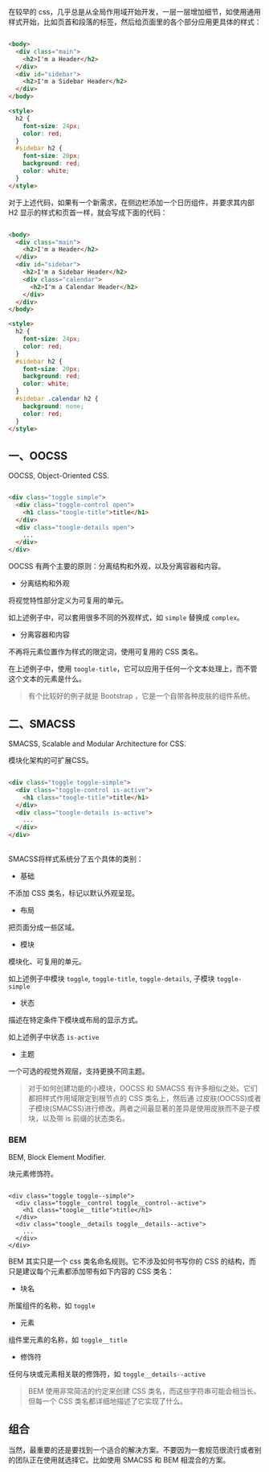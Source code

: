
在较早的 css，几乎总是从全局作用域开始开发，一层一层增加细节，如使用通用样式开始，比如页首和段落的标签，然后给页面里的各个部分应用更具体的样式：

```html

<body>
  <div class="main">
    <h2>I'm a Header</h2>
  </div>
  <div id="sidebar">
    <h2>I'm a Sidebar Header</h2>
  </div>
</body>

<style> 
  h2 {
    font-size: 24px;
    color: red;
  }
  #sidebar h2 {
    font-size: 20px;
    background: red;
    color: white;
  }
</style>

```

对于上述代码，如果有一个新需求，在侧边栏添加一个日历组件，并要求其内部 H2 显示的样式和页首一样，就会写成下面的代码：

```html

<body>
  <div class="main">
    <h2>I'm a Header</h2>
  </div>
  <div id="sidebar">
    <h2>I'm a Sidebar Header</h2>
    <div class="calendar">
      <h2>I'm a Calendar Header</h2>
    </div>
  </div>
</body>

<style> 
  h2 {
    font-size: 24px;
    color: red;
  }
  #sidebar h2 {
    font-size: 20px;
    background: red;
    color: white;
  }
  #sidebar .calendar h2 {
    background: none;
    color: red;
  }  
</style>

```



## 一、OOCSS

OOCSS, Object-Oriented CSS.

```html

<div class="toggle simple">
  <div class="toggle-control open">
    <h1 class="toogle-title">title</h1>
  </div>
  <div class="toogle-details open">
    ...
  </div>
</div>

```

OOCSS 有两个主要的原则：分离结构和外观，以及分离容器和内容。

- 分离结构和外观

将视觉特性部分定义为可复用的单元。

如上述例子中，可以套用很多不同的外观样式，如 `simple` 替换成 `complex`。

- 分离容器和内容

不再将元素位置作为样式的限定词，使用可复用的 CSS 类名。

在上述例子中，使用 `toogle-title`，它可以应用于任何一个文本处理上，而不管这个文本的元素是什么。


> 有个比较好的例子就是 Bootstrap ，它是一个自带各种皮肤的组件系统。



## 二、SMACSS

SMACSS, Scalable and Modular Architecture for CSS.

模块化架构的可扩展CSS。

```html

<div class="toggle toggle-simple">
  <div class="toggle-control is-active">
    <h1 class="toogle-title">title</h1>
  </div>
  <div class="toogle-details is-active">
    ...
  </div>
</div>
  
```

SMACSS将样式系统分了五个具体的类别：

- 基础

不添加 CSS 类名，标记以默认外观呈现。

- 布局

把页面分成一些区域。

- 模块

模块化、可复用的单元。

如上述例子中模块 `toggle`, `toggle-title`, `toggle-details`, 子模块 `toggle-simple`

- 状态

描述在特定条件下模块或布局的显示方式。

如上述例子中状态 `is-active`

- 主题

一个可选的视觉外观层，支持更换不同主题。

> 对于如何创建功能的小模块，OOCSS 和 SMACSS 有许多相似之处。它们都把样式作用域限定到根节点的 CSS 类名上，然后通 过皮肤(OOCSS)或者子模块(SMACSS)进行修改。两者之间最显著的差异是使用皮肤而不是子模块，以及带 is 前缀的状态类名。


### BEM

BEM, Block Element Modifier.

块元素修饰符。

```

<div class="toggle toggle--simple">
  <div class="toggle__control toggle__control--active">
    <h1 class="toogle__title">title</h1>
  </div>
  <div class="toogle__details toggle__details--active">
    ...
  </div>
</div>

```

BEM 其实只是一个 css 类名命名规则。它不涉及如何书写你的 CSS 的结构，而只是建议每个元素都添加带有如下内容的 CSS 类名：

- 块名

所属组件的名称，如 `toggle`

- 元素

组件里元素的名称，如 `toggle__title`

- 修饰符

任何与块或元素相关联的修饰符，如 `toggle__details--active`

> BEM 使用非常简洁的约定来创建 CSS 类名，而这些字符串可能会相当长。但每一个 CSS 类名都详细地描述了它实现了什么。

## 组合

当然，最重要的还是要找到一个适合的解决方案。不要因为一套规范很流行或者别的团队正在使用就选择它。比如使用 SMACSS 和 BEM 相混合的方案。

